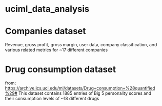 # uciml_data_analysis

# Companies dataset
Revenue, gross profit, gross margin, user data, company classification, and various related metrics for ~17 different companies

# Drug consumption dataset
from: https://archive.ics.uci.edu/ml/datasets/Drug+consumption+%28quantified%29#
This dataset contains 1885 entries of Big 5 personality scores and their consumption levels of ~18 different drugs

